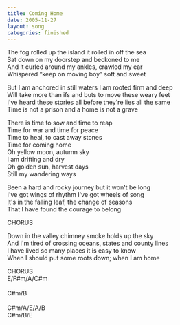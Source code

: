 ```yaml
---
title: Coming Home
date: 2005-11-27
layout: song
categories: finished
---
```

The fog rolled up the island it rolled in off the sea  
Sat down on my doorstep and beckoned to me  
And it curled around my ankles, crawled my ear  
Whispered “keep on moving boy” soft and sweet

But I am anchored in still waters I am rooted firm and deep  
Will take more than ifs and buts to move these weary feet  
I've heard these stories all before they're lies all the same  
Time is not a prison and a home is not a grave

<div class="chorus">
  There is time to sow and time to reap<br/>
  Time for war and time for peace<br/>
  Time to heal, to cast away stones<br/>
  Time for coming home<br/>
  Oh yellow moon, autumn sky<br/>
  I am drifting and dry<br/>
  Oh golden sun, harvest days<br/>
  Still my wandering ways
</div>

Been a hard and rocky journey but it won't be long  
I've got wings of rhythm I've got wheels of song  
It's in the falling leaf, the change of seasons  
That I have found the courage to belong

<div class="chorus">CHORUS</div>

Down in the valley chimney smoke holds up the sky  
And I'm tired of crossing oceans, states and county lines  
I have lived so many places it is easy to know  
When I should put some roots down; when I am home

<div class="chorus">CHORUS</div>

<div class="chords">
  E/F#m/A/C#m<br/>
  <br/>
  C#m/B<br/>
  <br/>
  C#m/A/E/A/B<br/>
  C#m/B/E
</div>
